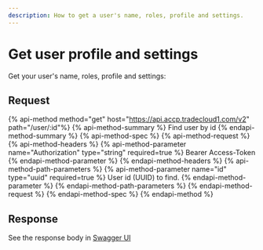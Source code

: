 ```yaml
---
description: How to get a user's name, roles, profile and settings.
---
```


# Get user profile and settings

Get your user's name, roles, profile and settings:

## Request

{% api-method method="get" host="https://api.accp.tradecloud1.com/v2" path="/user/:id"%}
{% api-method-summary %} Find user by id {% endapi-method-summary %}
{% api-method-spec %}
{% api-method-request %}
{% api-method-headers %}
{% api-method-parameter name="Authorization" type="string" required=true %} Bearer Access-Token {% endapi-method-parameter %}
{% endapi-method-headers %}
{% api-method-path-parameters %}
{% api-method-parameter name="id" type="uuid" required=true %} User id (UUID) to find. {% endapi-method-parameter %}
{% endapi-method-path-parameters %}
{% endapi-method-request %}
{% endapi-method-spec %}
{% endapi-method %}

## Response

See the response body in [Swagger UI](https://swagger-ui.accp.tradecloud1.com/?url=https://api.accp.tradecloud1.com/v2/user/specs.yaml#/user/findUserByIdRoute)
